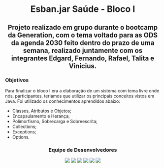 <h1 align="center">Esban.jar Saúde - Bloco I</h1>

<h2 align="center"> Projeto realizado em grupo durante o bootcamp da Generation, com o tema voltado para as ODS da agenda 2030 feito dentro do prazo de uma semana, realizado juntamente com os integrantes Edgard, Fernando, Rafael, Talita e Vinicius.</h2> 

### Objetivos
Para finalizar o bloco I era a elaboração de um sistema com tema livre onde nós, participantes, teriamos que utilizar os principais conceitos vistos em Java.
Foi utilizado os conhecimentos aprendidos abaixo:
* Classes, Atributos e Objetos;
* Encapsulamento e Herança;
* Polimorfismo, Sobrecarga e Sobreescrita;
* Collections;
* Exceptions; 
* Options.

<div align="center">
<h3>Equipe de Desenvolvedores</h3>
<a href="https://github.com/Edgard-Maximo" target="_blank"><img src="https://img.shields.io/static/v1?label=Dev.&message=Edgard Maximo&color=007d00<COLOR>&style=flat-square<STYLE>&logo=<LOGO>"></a>
<a href="https://github.com/fernandocaruso" target="_blank"><img src="https://img.shields.io/static/v1?label=Dev.&message=Fernando Caruso&color=007d00<COLOR>&style=flat-square<STYLE>&logo=<LOGO>"></a>  
<a href="https://github.com/marianac-campos" target="_blank"><img src="https://img.shields.io/static/v1?label=Dev.&message=Mariana Campos&color=007d00<COLOR>&style=flat-square<STYLE>&logo=<LOGO>"></a>
<a href="https://github.com/Rafael702" target="_blank"><img src="https://img.shields.io/static/v1?label=Dev.&message=Rafael Almeida&color=007d00<COLOR>&style=flat-square<STYLE>&logo=<LOGO>"></a>
<a href="https://github.com/t4lu" target="_blank"><img src="https://img.shields.io/static/v1?label=Dev.&message=Talita Santos&color=007d00<COLOR>&style=flat-square<STYLE>&logo=<LOGO>"></a>
<a href="https://github.com/viniciussti" target="_blank"><img src="https://img.shields.io/static/v1?label=Dev.&message=Vinicius Teixeira&color=007d00<COLOR>&style=flat-square<STYLE>&logo=<LOGO>"></a>
</div>

